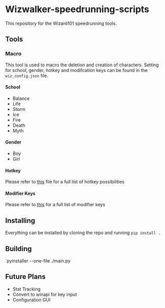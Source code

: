 # Wizwalker-speedrunning-scripts

This repository for the Wizard101 speedrunning tools. 

## Tools

### Macro
This tool is used to macro the deletion and creation of characters. Setting for school, gender, hotkey and modifcation keys can be found in the `wiz_config.json` file.

#### School
* Balance
* Life
* Storm
* Ice
* Fire
* Death
* Myth

#### Gender
* Boy
* Girl

#### Hotkey
Please refer to [this](https://github.com/StarrFox/wizwalker/blob/master/wizwalker/constants.py#L33) file for a full list of hotkey possibilities

#### Modifier Keys
Please refer to [this](https://github.com/StarrFox/wizwalker/blob/master/wizwalker/hotkey.py#L102) for a full list of modifier keys


## Installing
Everything can be installed by cloning the repo and running
`pip install .`

## Building
`pyinstaller --one-file ./main.py

## Future Plans
* Stat Tracking
* Convert to winapi for key input
* Configuration GUI
